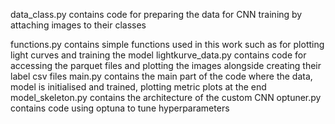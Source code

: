 data_class.py contains code for preparing the data for CNN training by attaching images to their classes

functions.py contains simple functions used in this work such as for plotting light curves and training the model
lightkurve_data.py contains code for accessing the parquet files and plotting the images alongside creating their label csv files
main.py contains the main part of the code where the data, model is initialised and trained, plotting metric plots at the end
model_skeleton.py contains the architecture of the custom CNN
optuner.py contains code using optuna to tune hyperparameters
